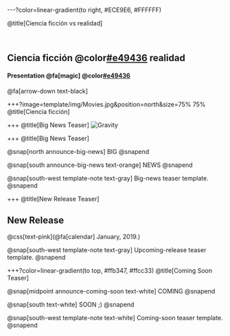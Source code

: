 ---?color=linear-gradient(to right, #ECE9E6, #FFFFFF)

@title[Ciencia ficción vs realidad]

<br>

##  Ciencia ficción @color[#e49436](vs.) realidad
#### Presentation @fa[magic] @color[#e49436](Magic)

@fa[arrow-down text-black]


+++?image=template/img/Movies.jpg&position=north&size=75% 75%
@title[Ciencia ficción]


+++
@title[Big News Teaser]
![Gravity](https://www.youtube.com/watch?v=PjH_1hEoIDs)


+++
@title[Big News Teaser]

@snap[north announce-big-news]
BIG
@snapend

@snap[south announce-big-news text-orange]
NEWS
@snapend

@snap[south-west template-note text-gray]
Big-news teaser template.
@snapend


+++
@title[New Release Teaser]

## New Release

@css[text-pink](@fa[calendar] January, 2019.)

@snap[south-west template-note text-gray]
Upcoming-release teaser template.
@snapend


+++?color=linear-gradient(to top, #ffb347, #ffcc33)
@title[Coming Soon Teaser]

@snap[midpoint announce-coming-soon text-white]
COMING
@snapend

@snap[south text-white]
SOON ;)
@snapend

@snap[south-west template-note text-white]
Coming-soon teaser template.
@snapend
